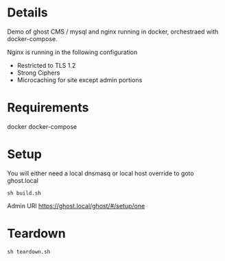 # Details

Demo of ghost CMS / mysql and nginx running in docker, orchestraed with docker-compose.

Nginx is running in the following configuration

* Restricted to TLS 1.2
* Strong Ciphers
* Microcaching for site except admin portions


# Requirements

docker
docker-compose

# Setup
You will either need a local dnsmasq or local host override to goto ghost.local
```
sh build.sh
```

Admin URl https://ghost.local/ghost/#/setup/one

# Teardown
```
sh teardown.sh
```
